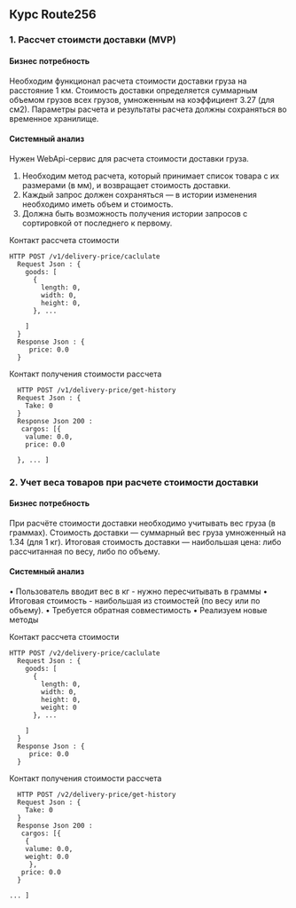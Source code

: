 ## Курс Route256 


### 1. Рассчет стоимсти доставки (MVP)

#### Бизнес потребность
Необходим функционал расчета стоимости доставки груза на расстояние 1 км. Стоимость доставки определяется суммарным объемом грузов всех грузов, умноженным на коэффициент 3.27 (для см2).
Параметры расчета и результаты расчета должны сохраняться во временное хранилище.

#### Системный анализ
Нужен WebApi-сервис для расчета стоимости доставки груза.
1. Необходим метод расчета, который принимает список товара с их размерами (в мм), и возвращает стоимость доставки.
2. Каждый запрос должен сохраняться — в истории изменения необходимо иметь объем и стоимость.
3. Должна быть возможность получения истории запросов с сортировкой от последнего к первому.


Контакт рассчета стоимости 
```
HTTP POST /v1/delivery-price/caclulate
  Request Json : {
    goods: [
      {
        length: 0,
        width: 0,
        height: 0,
      }, ...
    
    ]
  }
  Response Json : {
     price: 0.0
  }
```
  Контакт получения стоимости рассчета 
```
  HTTP POST /v1/delivery-price/get-history
  Request Json : {
    Take: 0
  }
  Response Json 200 : 
   cargos: [{
    valume: 0.0,
    price: 0.0
  
  }, ... ]
```


### 2. Учет веса товаров при расчете стоимости доставки

#### Бизнес потребность
При расчёте стоимости доставки необходимо учитывать вес груза (в граммах). Стоимость доставки — суммарный вес груза умноженный на 1.34 (для 1 кг).
Итоговая стоимость доставки — наибольшая цена: либо рассчитанная по весу, либо по объему.

#### Системный анализ
• Пользователь вводит вес в кг - нужно пересчитывать в граммы
• Итоговая стоимость - наибольшая из стоимостей (по весу или по объему).
• Требуется обратная совместимость
• Реализуем новые методы


Контакт рассчета стоимости 
```
HTTP POST /v2/delivery-price/caclulate
  Request Json : {
    goods: [
      {
        length: 0,
        width: 0,
        height: 0,
        weight: 0
      }, ...
    
    ]
  }
  Response Json : {
     price: 0.0
  }
```
  Контакт получения стоимости рассчета 
```
  HTTP POST /v2/delivery-price/get-history
  Request Json : {
    Take: 0
  }
  Response Json 200 : 
   cargos: [{
    {
    valume: 0.0,
    weight: 0.0
     },
   price: 0.0
  }

... ]
```
